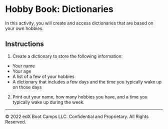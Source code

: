# Hobby Book: Dictionaries

In this activity, you will create and access dictionaries that are based on your own hobbies.

## Instructions

1. Create a dictionary to store the following information:


* Your name
* Your age
* A list of a few of your hobbies
* A dictionary that includes a few days and the time you typically wake up on those days

2. Print out your name, how many hobbies you have, and a time you typically wake up during the week.

- - -

© 2022 edX Boot Camps LLC. Confidential and Proprietary. All Rights Reserved.
